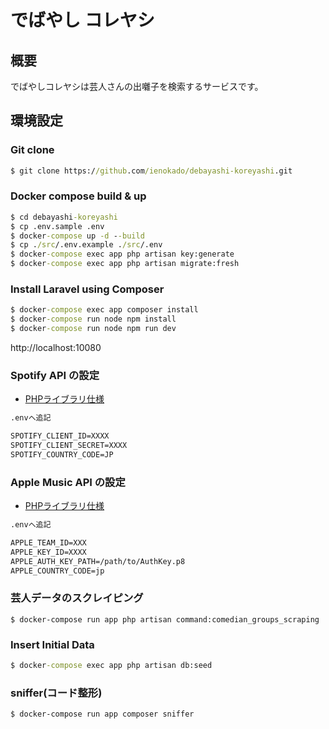 # でばやし コレヤシ

## 概要
でばやしコレヤシは芸人さんの出囃子を検索するサービスです。

## 環境設定
### Git clone
```cmd
$ git clone https://github.com/ienokado/debayashi-koreyashi.git 
```
### Docker compose build & up
```cmd
$ cd debayashi-koreyashi
$ cp .env.sample .env
$ docker-compose up -d --build
$ cp ./src/.env.example ./src/.env
$ docker-compose exec app php artisan key:generate
$ docker-compose exec app php artisan migrate:fresh
```
### Install Laravel using Composer
```cmd
$ docker-compose exec app composer install
$ docker-compose run node npm install
$ docker-compose run node npm run dev
```

http://localhost:10080

### Spotify API の設定
- [PHPライブラリ仕様](https://github.com/jwilsson/spotify-web-api-php)
```cmd
.envへ追記

SPOTIFY_CLIENT_ID=XXXX
SPOTIFY_CLIENT_SECRET=XXXX
SPOTIFY_COUNTRY_CODE=JP
```

### Apple Music API の設定
- [PHPライブラリ仕様](https://github.com/PouleR/apple-music-api)
```cmd
.envへ追記

APPLE_TEAM_ID=XXX
APPLE_KEY_ID=XXXX
APPLE_AUTH_KEY_PATH=/path/to/AuthKey.p8
APPLE_COUNTRY_CODE=jp
```

### 芸人データのスクレイピング
```
$ docker-compose run app php artisan command:comedian_groups_scraping
```

### Insert Initial Data
```cmd
$ docker-compose exec app php artisan db:seed
```

### sniffer(コード整形)
```
$ docker-compose run app composer sniffer
```
